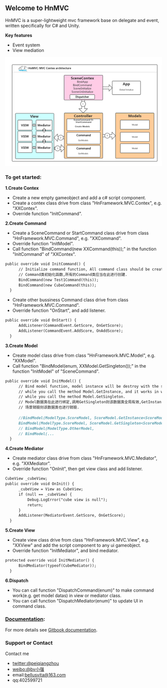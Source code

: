 ## Welcome to HnMVC

HnMVC is a super-lightweight mvc framework base on delegate and event, written specifically for C# and Unity.

**Key features**
- Event system
- View mediation

![image](https://github.com/2011fuzhou/HnMVC/raw/master/HnMVC.png)

### To get started:
 **1.Create Contex**
  - Create a new empty gameobject and add a c# script component.
  - Create a contex class drive from class "HnFramework.MVC.Contex", e.g. "XXContex".
  - Override function "InitCommand".
 
 **2.Create Command**
  - Create a SceneCommand or StartCommand class drive from class "HnFramework.MVC.Command", e.g. "XXCommand".
  - Override function "InitModel".
  - Call function "BindCommand(new XXCommand(this));" in the function "InitCommand" of "XXContex".
  ```markdown
  public override void InitCommand() {
        // Initialize command function, All command class should be create here.
        // Command类初始化函数,所有的Command类应当在此进行创建.
        BindCommand(new Test1Command(this));
        BindCommand(new CubeCommand(this));
    }
  ```
  - Create other bussiness Command class drive from class "HnFramework.MVC.Command".
  - Override function "OnStart", and add listener.
  ```markdown
  public override void OnStart() {
        AddListener(CommandEvent.GetScore, OnGetScore);
        AddListener(CommandEvent.AddScore, OnAddScore);
    }
  ```
  
 **3.Create Model**
  - Create model class drive from class "HnFramework.MVC.Model", e.g. "XXModel".
  - Call function "BindModel(enum, XXModel.GetSingleton<XXModel>());" in the function "InitModel" of "SceneCommand".
  ```markdown
  public override void InitModel() {
        // Bind model function, model instance will be destroy with the scene 
        // while you call the method Model.GetInstance, and it works in whole life time 
        // while you call the method Model.GetSingleton.
        // Model数据类在此进行绑定,调用GetSingleton则该数据类全局有效,GetInstance则只在当前场景有效,
        // 场景销毁则该数据类也进行销毁.

        //BindModel(ModelType.ScoreModel, ScoreModel.GetInstance<ScoreModel>());
        BindModel(ModelType.ScoreModel, ScoreModel.GetSingleton<ScoreModel>());
        // BindModel(ModelType.OtherModel,
        // BindModel(...
    }
  ```
  
 **4.Create Mediator**
  - Create mediator class drive from class "HnFramework.MVC.Mediator", e.g. "XXMediator".
  - Override function "OnInit", then get view class and add listener.
  ```markdown
  CubeView _cubeView;
  public override void OnInit() {
        _cubeView = View as CubeView;
        if (null == _cubeView) {
            Debug.LogError("cube view is null");
            return;
        }
        AddListener(MediatorEvent.GetScore, OnGetScore);
    }
  ```
  
 **5.Create View**
  - Create view class drive from class "HnFramework.MVC.View", e.g. "XXView" and add the script component to any ui gameobject.
  - Override function "InitMediator", and bind mediator.
  ```markdown
  protected override void InitMediator() {
        BindMediator(typeof(CubeMediator));
    }
  ```
  
  **6.Dispatch**
  - You can call function "DispatchCommand(enum)" to make command work(e.g. get model datas) in view or mediator class. 
  - You can call function "DispatchMediator(enum)" to update UI in command class.


###  [Documentation](https://2011fuzhou.gitbook.io/hnmvc/):

For more details see [Gitbook documentation](https://2011fuzhou.gitbook.io/hnmvc/).


### Support or Contact

Contact me 
- [twitter:@peiqiangzhou](https://twitter.com/peiqiangzhou) 
- [weibo:@bv小强](https://weibo.com/bellusvita)
- email:bellusvita@163.com
- qq:402599721
